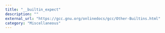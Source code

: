 ```yaml
---
title: "__builtin_expect"
description: ""
external_url: "https://gcc.gnu.org/onlinedocs/gcc/Other-Builtins.html"
category: "Miscellaneous"
---
```

